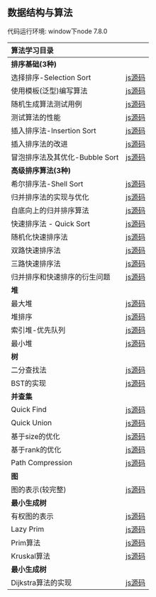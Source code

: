 ## 数据结构与算法

代码运行环境: window下node 7.8.0

| 算法学习目录 | |
| :--- | :---: |
| **排序基础(3种)**| |
| 选择排序-Selection Sort | [js源码](https://github.com/hell007/play-with-algorithm/tree/master/javascript/01-Sorting-Basic/01-Selection-Sort/main.js) |
| 使用模板(泛型)编写算法 | [js源码](https://github.com/hell007/play-with-algorithm/tree/master/javascript/01-Sorting-Basic/02-Selection-Sort-Using-Template/main.js) |
| 随机生成算法测试用例 | [js源码](https://github.com/hell007/play-with-algorithm/tree/master/javascript/01-Sorting-Basic/03-Selection-Sort-Generate-Test-Cases/main.js) |
| 测试算法的性能 | [js源码](https://github.com/hell007/play-with-algorithm/tree/master/javascript/01-Sorting-Basic/04-Selection-Sort-Detect-Performance/main.js) |
| 插入排序法-Insertion Sort | [js源码](https://github.com/hell007/play-with-algorithm/tree/master/javascript/01-Sorting-Basic/05-Insertion-Sort/main.js) |
| 插入排序法的改进 | [js源码](https://github.com/hell007/play-with-algorithm/tree/master/javascript/01-Sorting-Basic/06-Insertion-Sort-Advance/main.js) |
| 冒泡排序法及其优化-Bubble Sort | [js源码](https://github.com/hell007/play-with-algorithm/tree/master/javascript/01-Sorting-Basic/07-Bubble-Sort/main.js) |
| **高级排序算法(3种)**| |
| 希尔排序法-Shell Sort | [js源码](https://github.com/hell007/play-with-algorithm/tree/master/javascript/02-Sorting-Advance/01-Shell-Sort/main.js) |
| 归并排序法的实现与优化 | [js源码](https://github.com/hell007/play-with-algorithm/tree/master/javascript/02-Sorting-Advance/02-Merge-Sort/main.js) |
| 自底向上的归并排序算法 | [js源码](https://github.com/hell007/play-with-algorithm/tree/master/javascript/02-Sorting-Advance/03-Merge-Sort-Bottom-Up/main.js) |
| 快速排序法 - Quick Sort | [js源码](https://github.com/hell007/play-with-algorithm/tree/master/javascript/02-Sorting-Advance/04-Quick-Sort/main.js) |
| 随机化快速排序法 | [js源码](https://github.com/hell007/play-with-algorithm/tree/master/javascript/02-Sorting-Advance/05-Quick-Sort-Deal-With-Nearly-Ordered-Array/main.js) |
| 双路快速排序法 | [js源码](https://github.com/hell007/play-with-algorithm/tree/master/javascript/02-Sorting-Advance/06-Quick-Sort-Deal-With-Identical-Keys/main.js) |
| 三路快速排序法 | [js源码](https://github.com/hell007/play-with-algorithm/tree/master/javascript/02-Sorting-Advance/07-Quick-Sort-Three-Ways/main.js) |
| 归并排序和快速排序的衍生问题 | [js源码](https://github.com/hell007/play-with-algorithm/tree/master/javascript/02-Sorting-Advance/08-Derivative-problem/main.js) |
| **堆**| |
| 最大堆 | [js源码](https://github.com/hell007/play-with-algorithm/tree/master/javascript/03-Heap/01-Max-Heap-Class-Basic/main.js) |
| 堆排序 | [js源码](https://github.com/hell007/play-with-algorithm/tree/master/javascript/03-Heap/02-Heap-Sort/main.js) |
| 索引堆-优先队列 | [js源码](https://github.com/hell007/play-with-algorithm/tree/master/javascript/03-Heap/05-Index-Heap/main.js) |
| 最小堆 | [js源码](https://github.com/hell007/play-with-algorithm/tree/master/javascript/03-Heap/06-Min-Heap/main.js) |
| **树**| |
| 二分查找法 | [js源码](https://github.com/hell007/play-with-algorithm/tree/master/javascript/04-Binary-Search-Tree/01-Binary-Search/main.js) |
| BST的实现 | [js源码](https://github.com/hell007/play-with-algorithm/tree/master/javascript/04-Binary-Search-Tree/02-Binary-Search-Tree-Basics/main.js) |
| **并查集**| |
| Quick Find | [js源码](https://github.com/hell007/play-with-algorithm/tree/master/javascript/05-Union-Find/01-Quick-Find/main.js) |
| Quick Union | [js源码](https://github.com/hell007/play-with-algorithm/tree/master/javascript/05-Union-Find/02-Quick-Union/main.js) |
| 基于size的优化 | [js源码](https://github.com/hell007/play-with-algorithm/tree/master/javascript/05-Union-Find/03-Optimize-by-Size/main.js) |
| 基于rank的优化 | [js源码](https://github.com/hell007/play-with-algorithm/tree/master/javascript/05-Union-Find/04-Optimize-by-Rank/main.js) |
| Path Compression | [js源码](https://github.com/hell007/play-with-algorithm/tree/master/javascript/05-Union-Find/05-Path-Compression/main.js) |
| **图**| |
| 图的表示(较完整) | [js源码](https://github.com/hell007/play-with-algorithm/tree/master/javascript/06-Graph-Basics/01-Graph-Representation/denseGraph.js) |
| **最小生成树**| |
| 有权图的表示 | [js源码](https://github.com/hell007/play-with-algorithm/tree/master/javascript/07-Minimum-Span-Trees/01-Weighted-Graph/main.js) |
| Lazy Prim | [js源码](https://github.com/hell007/play-with-algorithm/tree/master/javascript/07-Minimum-Span-Trees/02-Lazy-Prim/main.js) |
| Prim算法 | [js源码](https://github.com/hell007/play-with-algorithm/tree/master/javascript/07-Minimum-Span-Trees/03-Prim/main.js) |
| Kruskal算法 | [js源码](https://github.com/hell007/play-with-algorithm/tree/master/javascript/07-Minimum-Span-Trees/04-Kruskal/main.js) |
| **最小生成树**| |
| Dijkstra算法的实现 | [js源码](https://github.com/hell007/play-with-algorithm/tree/master/javascript/08-Shortest-Path/Dijkstra/main.js) |



